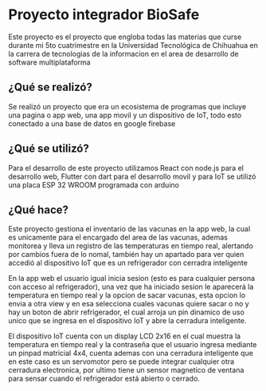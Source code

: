 <h1>Proyecto integrador BioSafe</h1>
<p>Este proyecto es el proyecto que engloba todas las materias que curse durante mi 5to cuatrimestre en la Universidad Tecnológica de Chihuahua en la carrera de tecnologias de la informacion en el area de desarrollo de software multiplataforma</p>
<h2>¿Qué se realizó?</h2>
Se realizó un proyecto que era un ecosistema de programas que incluye una pagina o app web, una app movil y un dispositivo de IoT, todo esto conectado a una base de datos en google firebase
<h2>¿Qué se utilizó?</h2>
Para el desarrollo de este proyecto utilizamos React con node.js para el desarrollo web, Flutter con dart para el desarrollo movil y para IoT se utilizó una placa ESP 32 WROOM programada con arduino
<h2>¿Qué hace?</h2>

Este proyecto gestiona el inventario de las vacunas en la app web, la cual es unicamente para el encargado del area de las vacunas, ademas monitorea y lleva un registro de las temperaturas en tiempo real, alertando por cambios fuera de lo nomal, también hay un apartado para ver quien accedió al dispositivo IoT que es un refrigerador con cerradra inteligente

En la app web el usuario igual inicia sesion (esto es para cualquier persona con acceso al refrigerador), una vez que ha iniciado sesion le aparecerá la temperatura en tiempo real y la opcion de sacar vacunas, esta opcion lo envia a otra view y en esa selecciona cuales vacunas quiere sacar o no y hay un boton de abrir refrigerador, el cual arroja un pin dinamico de uso unico que se ingresa en el dispositivo IoT y abre la cerradura inteligente.

El dispositivo IoT cuenta con un display LCD 2x16 en el cual muestra la temperatura en tiempo real y la contraseña que el usuario ingresa mediante un pinpad matricial 4x4, cuenta ademas con una cerradura inteligente que en este caso es un servomotor pero se puede integrar cualquier otra cerradura electronica, por ultimo tiene un sensor magnetico de ventana para sensar cuando el refrigerador está abierto o cerrado.
